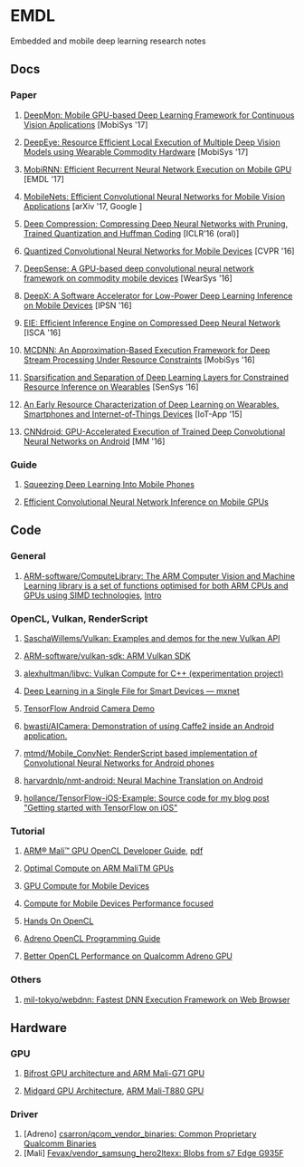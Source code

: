 # EMDL

Embedded and mobile deep learning research notes

## Docs

### Paper

1. [DeepMon: Mobile GPU-based Deep Learning Framework for Continuous Vision Applications](https://www.sigmobile.org/mobisys/2017/accepted.php) [MobiSys '17]

1. [DeepEye: Resource Efficient Local Execution of Multiple Deep Vision Models using Wearable Commodity Hardware](http://fahim-kawsar.net/papers/Mathur.MobiSys2017-Camera.pdf) [MobiSys '17]

1. [MobiRNN: Efficient Recurrent Neural Network Execution on Mobile GPU](https://arxiv.org/abs/1706.00878) [EMDL '17]

1. [MobileNets: Efficient Convolutional Neural Networks for Mobile Vision Applications](https://arxiv.org/abs/1704.04861) [arXiv '17, Google ]

1. [Deep Compression: Compressing Deep Neural Networks with Pruning, Trained Quantization and Huffman Coding](https://arxiv.org/abs/1510.00149) [ICLR'16 (oral)]

1. [Quantized Convolutional Neural Networks for Mobile Devices](https://arxiv.org/abs/1512.06473) [CVPR '16]

1. [DeepSense: A GPU-based deep convolutional neural network framework on commodity mobile devices](http://ink.library.smu.edu.sg/cgi/viewcontent.cgi?article=4278&context=sis_research) [WearSys '16]

1. [DeepX: A Software Accelerator for Low-Power Deep Learning Inference on Mobile Devices](http://niclane.org/pubs/deepx_ipsn.pdf) [IPSN '16]

1. [EIE: Efficient Inference Engine on Compressed Deep Neural Network](https://arxiv.org/abs/1602.01528) [ISCA '16]

1. [MCDNN: An Approximation-Based Execution Framework for Deep Stream Processing Under Resource Constraints](http://haneul.github.io/papers/mcdnn.pdf) [MobiSys '16]

1. [Sparsification and Separation of Deep Learning Layers for Constrained Resource Inference on Wearables](http://niclane.org/pubs/sparsesep_sensys.pdf) [SenSys ’16]

1. [An Early Resource Characterization of Deep Learning on Wearables, Smartphones and Internet-of-Things Devices](http://niclane.org/pubs/iotapp15_early.pdf) [IoT-App ’15]

1. [CNNdroid: GPU-Accelerated Execution of Trained Deep Convolutional Neural Networks on Android](https://arxiv.org/abs/1511.07376) [MM '16]

### Guide

1. [Squeezing Deep Learning Into Mobile Phones](https://www.slideshare.net/anirudhkoul/squeezing-deep-learning-into-mobile-phones)

1. [Efficient Convolutional Neural Network Inference on Mobile GPUs](https://www.slideshare.net/embeddedvision/efficient-convolutional-neural-network-inference-on-mobile-gpus-a-presentation-from-imagination-technologies)

## Code

### General

1. [ARM-software/ComputeLibrary: The ARM Computer Vision and Machine Learning library is a set of functions optimised for both ARM CPUs and GPUs using SIMD technologies](https://github.com/ARM-software/ComputeLibrary), [Intro](https://developer.arm.com/technologies/compute-library)


### OpenCL, Vulkan, RenderScript

1. [SaschaWillems/Vulkan: Examples and demos for the new Vulkan API](https://github.com/SaschaWillems/Vulkan)

1. [ARM-software/vulkan-sdk: ARM Vulkan SDK](https://github.com/ARM-software/vulkan-sdk)

1. [alexhultman/libvc: Vulkan Compute for C++ (experimentation project)](https://github.com/alexhultman/libvc)

1. [Deep Learning in a Single File for Smart Devices — mxnet](https://github.com/dmlc/mxnet/tree/master/amalgamation)

1. [TensorFlow Android Camera Demo](https://github.com/tensorflow/tensorflow/tree/master/tensorflow/examples/android)

1. [bwasti/AICamera: Demonstration of using Caffe2 inside an Android application.](https://github.com/bwasti/AICamera)

1. [mtmd/Mobile_ConvNet: RenderScript based implementation of Convolutional Neural Networks for Android phones](https://github.com/mtmd/Mobile_ConvNet)

1. [harvardnlp/nmt-android: Neural Machine Translation on Android](https://github.com/harvardnlp/nmt-android)

1. [hollance/TensorFlow-iOS-Example: Source code for my blog post "Getting started with TensorFlow on iOS"](https://github.com/hollance/TensorFlow-iOS-Example)

### Tutorial

1. [ARM® Mali™ GPU OpenCL Developer Guide](http://infocenter.arm.com/help/index.jsp?topic=/com.arm.doc.100614_0303_00_en/ada1432742770595.html), [pdf](http://infocenter.arm.com/help/topic/com.arm.doc.100614_0303_00_en/arm_mali_gpu_opencl_developer_guide_100614_0303_00_en.pdf)

1. [Optimal Compute on ARM MaliTM GPUs](http://www.cs.bris.ac.uk/home/simonm/montblanc/OpenCL_on_Mali.pdf)

1. [GPU Compute for Mobile Devices](http://www.iwocl.org/wp-content/uploads/iwocl-2014-workshop-Tim-Hartley.pdf)

1. [Compute for Mobile Devices Performance focused](http://kesen.realtimerendering.com/Compute_for_Mobile_Devices5.pdf)

1. [Hands On OpenCL](https://handsonopencl.github.io/)

1. [Adreno OpenCL Programming Guide](https://developer.qualcomm.com/download/adrenosdk/adreno-opencl-programming-guide.pdf)

1. [Better OpenCL Performance on Qualcomm Adreno GPU](https://developer.qualcomm.com/blog/better-opencl-performance-qualcomm-adreno-gpu-memory-optimization)

### Others

1. [mil-tokyo/webdnn: Fastest DNN Execution Framework on Web Browser](https://github.com/mil-tokyo/webdnn)

## Hardware

### GPU

1. [Bifrost GPU architecture and ARM Mali-G71 GPU](https://www.hotchips.org/wp-content/uploads/hc_archives/hc28/HC28.22-Monday-Epub/HC28.22.10-GPU-HPC-Epub/HC28.22.110-Bifrost-JemDavies-ARM-v04-9.pdf)

1. [Midgard GPU Architecture](http://malideveloper.arm.com/downloads/ARM_Game_Developer_Days/PDFs/2-Mali-GPU-architecture-overview-and-tile-local-storage.pdf), [ARM Mali-T880 GPU](https://www.hotchips.org/wp-content/uploads/hc_archives/hc27/HC27.25-Tuesday-Epub/HC27.25.50-GPU-Epub/HC27.25.531-Mali-T880-Bratt-ARM-2015_08_23.pdf)


### Driver

1. [Adreno] [csarron/qcom_vendor_binaries: Common Proprietary Qualcomm Binaries](https://github.com/csarron/qcom_vendor_binaries)
1. [Mali] [Fevax/vendor_samsung_hero2ltexx: Blobs from s7 Edge G935F](https://github.com/Fevax/vendor_samsung_hero2ltexx)
